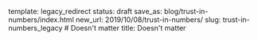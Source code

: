 template: legacy_redirect
status: draft
save_as: blog/trust-in-numbers/index.html
new_url: 2019/10/08/trust-in-numbers/
slug: trust-in-numbers_legacy  # Doesn't matter
title: Doesn't matter
